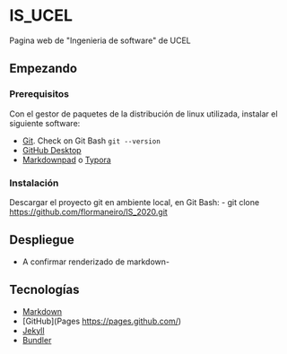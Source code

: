 
# IS_UCEL
Pagina web de "Ingenieria de software" de UCEL

## Empezando

### Prerequisitos
Con el gestor de paquetes de la distribución de linux utilizada, instalar el siguiente software:
* [Git](https://docs.github.com/en/free-pro-team@latest/github/getting-started-with-github/set-up-git#setting-up-git). Check on Git Bash `git --version`
* [GitHub Desktop](https://desktop.github.com/)
* [Markdownpad](http://markdownpad.com) o [Typora](https://typora.io/)

### Instalación
Descargar el proyecto git en ambiente local, en Git Bash:
	- git clone https://github.com/flormaneiro/IS_2020.git 



## Despliegue
 - A confirmar renderizado de markdown-

## Tecnologías
* [Markdown](https://markdown.es/)
* [GitHub](Pages https://pages.github.com/)
* [Jekyll](https://jekyllrb.com/docs/installation/)
* [Bundler](https://bundler.io/)


